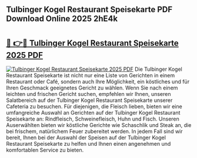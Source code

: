 ## Tulbinger Kogel Restaurant Speisekarte PDF Download Online 2025 2hE4k

# <h2><a href="http://gc68z8f.nevu.top/?p=Tulbinger+Kogel+Restaurant+Speisekarte">🔗 👉🔴 Tulbinger Kogel Restaurant Speisekarte 2025 PDF</a></h2>

[![Tulbinger Kogel Restaurant Speisekarte 2025 PDF](https://i.imgur.com/dBaPXMq.png)](http://gc68z8f.nevu.top/?p=Tulbinger+Kogel+Restaurant+Speisekarte)
Die Tulbinger Kogel Restaurant Speisekarte ist nicht nur eine Liste von Gerichten in einem Restaurant oder Café, sondern auch Ihre Möglichkeit, ein köstliches und für Ihren Geschmack geeignetes Gericht zu wählen. Wenn Sie nach einem leichten und frischen Gericht suchen, empfehlen wir Ihnen, unseren Salatbereich auf der Tulbinger Kogel Restaurant Speisekarte unserer Cafeteria zu besuchen. Für diejenigen, die Fleisch lieben, bieten wir eine umfangreiche Auswahl an Gerichten auf der Tulbinger Kogel Restaurant Speisekarte an: Rindfleisch, Schweinefleisch, Huhn und Fisch. Unseren Auserwählten bieten wir köstliche Gerichte wie Schaschlik und Steak an, die bei frischem, natürlichem Feuer zubereitet werden. In jedem Fall sind wir bereit, Ihnen bei der Auswahl der Speisen auf der Tulbinger Kogel Restaurant Speisekarte zu helfen und Ihnen einen angenehmen und komfortablen Service zu bieten.

